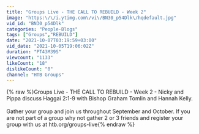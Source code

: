 ```yaml
---
title: "Groups Live - THE CALL TO REBUILD - Week 2"
image: "https:\/\/i.ytimg.com\/vi\/BN30_p54Dlk\/hqdefault.jpg"
vid_id: "BN30_p54Dlk"
categories: "People-Blogs"
tags: ["Groups","REBUILD"]
date: "2021-10-07T03:19:59+03:00"
vid_date: "2021-10-05T19:06:02Z"
duration: "PT43M39S"
viewcount: "1133"
likeCount: "18"
dislikeCount: "0"
channel: "HTB Groups"
---
```

{% raw %}Groups Live - THE CALL TO REBUILD - Week 2 - Nicky and Pippa discuss Haggai 2:1-9 with Bishop Graham Tomlin and Hannah Kelly. <br /><br />Gather your group and join us throughout September and October. If you are not part of a group why not gather 2 or 3 friends and register your group with us at htb.org/groups-live{% endraw %}
